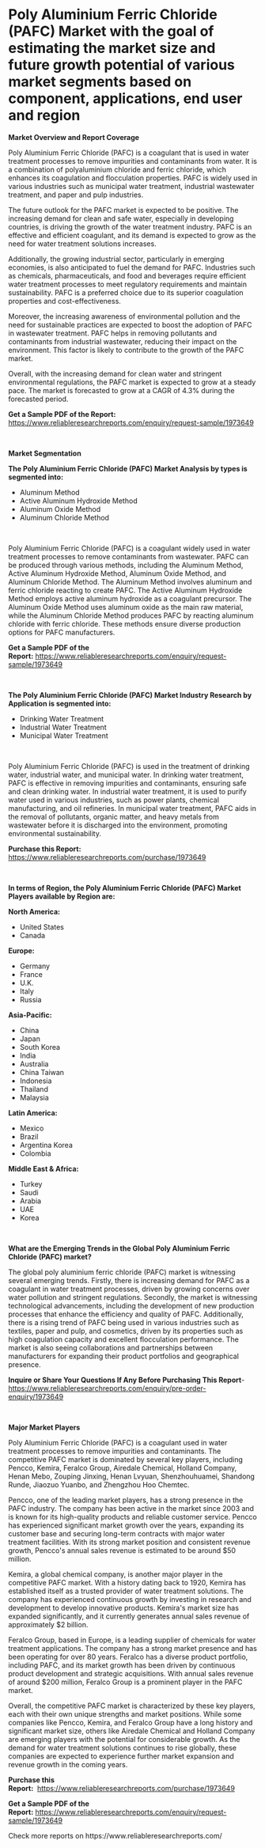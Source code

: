 <p><h1>Poly Aluminium Ferric Chloride (PAFC) Market with the goal of estimating the market size and future growth potential of various market segments based on component, applications, end user and region</h1></p><p><strong>Market Overview and Report Coverage</strong></p>
<p><p>Poly Aluminium Ferric Chloride (PAFC) is a coagulant that is used in water treatment processes to remove impurities and contaminants from water. It is a combination of polyaluminium chloride and ferric chloride, which enhances its coagulation and flocculation properties. PAFC is widely used in various industries such as municipal water treatment, industrial wastewater treatment, and paper and pulp industries.</p><p>The future outlook for the PAFC market is expected to be positive. The increasing demand for clean and safe water, especially in developing countries, is driving the growth of the water treatment industry. PAFC is an effective and efficient coagulant, and its demand is expected to grow as the need for water treatment solutions increases.</p><p>Additionally, the growing industrial sector, particularly in emerging economies, is also anticipated to fuel the demand for PAFC. Industries such as chemicals, pharmaceuticals, and food and beverages require efficient water treatment processes to meet regulatory requirements and maintain sustainability. PAFC is a preferred choice due to its superior coagulation properties and cost-effectiveness.</p><p>Moreover, the increasing awareness of environmental pollution and the need for sustainable practices are expected to boost the adoption of PAFC in wastewater treatment. PAFC helps in removing pollutants and contaminants from industrial wastewater, reducing their impact on the environment. This factor is likely to contribute to the growth of the PAFC market.</p><p>Overall, with the increasing demand for clean water and stringent environmental regulations, the PAFC market is expected to grow at a steady pace. The market is forecasted to grow at a CAGR of 4.3% during the forecasted period.</p></p>
<p><strong>Get a Sample PDF of the Report:</strong> <a href="https://www.reliableresearchreports.com/enquiry/request-sample/1973649">https://www.reliableresearchreports.com/enquiry/request-sample/1973649</a></p>
<p>&nbsp;</p>
<p><strong>Market Segmentation</strong></p>
<p><strong>The Poly Aluminium Ferric Chloride (PAFC) Market Analysis by types is segmented into:</strong></p>
<p><ul><li>Aluminum Method</li><li>Active Aluminum Hydroxide Method</li><li>Aluminum Oxide Method</li><li>Aluminum Chloride Method</li></ul></p>
<p>&nbsp;</p>
<p><p>Poly Aluminium Ferric Chloride (PAFC) is a coagulant widely used in water treatment processes to remove contaminants from wastewater. PAFC can be produced through various methods, including the Aluminum Method, Active Aluminum Hydroxide Method, Aluminum Oxide Method, and Aluminum Chloride Method. The Aluminum Method involves aluminum and ferric chloride reacting to create PAFC. The Active Aluminum Hydroxide Method employs active aluminum hydroxide as a coagulant precursor. The Aluminum Oxide Method uses aluminum oxide as the main raw material, while the Aluminum Chloride Method produces PAFC by reacting aluminum chloride with ferric chloride. These methods ensure diverse production options for PAFC manufacturers.</p></p>
<p><strong>Get a Sample PDF of the Report:</strong>&nbsp;<a href="https://www.reliableresearchreports.com/enquiry/request-sample/1973649">https://www.reliableresearchreports.com/enquiry/request-sample/1973649</a></p>
<p>&nbsp;</p>
<p><strong>The Poly Aluminium Ferric Chloride (PAFC) Market Industry Research by Application is segmented into:</strong></p>
<p><ul><li>Drinking Water Treatment</li><li>Industrial Water Treatment</li><li>Municipal Water Treatment</li></ul></p>
<p>&nbsp;</p>
<p><p>Poly Aluminium Ferric Chloride (PAFC) is used in the treatment of drinking water, industrial water, and municipal water. In drinking water treatment, PAFC is effective in removing impurities and contaminants, ensuring safe and clean drinking water. In industrial water treatment, it is used to purify water used in various industries, such as power plants, chemical manufacturing, and oil refineries. In municipal water treatment, PAFC aids in the removal of pollutants, organic matter, and heavy metals from wastewater before it is discharged into the environment, promoting environmental sustainability.</p></p>
<p><strong>Purchase this Report:</strong>&nbsp; <a href="https://www.reliableresearchreports.com/purchase/1973649">https://www.reliableresearchreports.com/purchase/1973649</a></p>
<p>&nbsp;</p>
<p><strong>In terms of Region, the Poly Aluminium Ferric Chloride (PAFC) Market Players available by Region are:</strong></p>
<p>
    <p> <strong> North America: </strong>
        <ul>
            <li>United States</li>
            <li>Canada</li>
        </ul>
        </p> 
    <p> <strong> Europe: </strong>
        <ul>
            <li>Germany</li>
            <li>France</li>
            <li>U.K.</li>
            <li>Italy</li>
            <li>Russia</li>
        </ul>
        </p> 
    <p> <strong> Asia-Pacific: </strong>
        <ul>
            <li>China</li>
            <li>Japan</li>
            <li>South Korea</li>
            <li>India</li>
            <li>Australia</li>
            <li>China Taiwan</li>
            <li>Indonesia</li>
            <li>Thailand</li>
            <li>Malaysia</li>
        </ul>
        </p> 
    <p> <strong> Latin America: </strong>
        <ul>
            <li>Mexico</li>
            <li>Brazil</li>
            <li>Argentina Korea</li>
            <li>Colombia</li>
        </ul>
        </p> 
    <p> <strong> Middle East & Africa: </strong>
        <ul>
            <li>Turkey</li>
            <li>Saudi</li>
            <li>Arabia</li>
            <li>UAE</li>
            <li>Korea</li>
        </ul>
    </p>
    </p>
<p>&nbsp;</p>
<p><strong>What are the Emerging Trends in the Global Poly Aluminium Ferric Chloride (PAFC) market?</strong></p>
<p><p>The global poly aluminium ferric chloride (PAFC) market is witnessing several emerging trends. Firstly, there is increasing demand for PAFC as a coagulant in water treatment processes, driven by growing concerns over water pollution and stringent regulations. Secondly, the market is witnessing technological advancements, including the development of new production processes that enhance the efficiency and quality of PAFC. Additionally, there is a rising trend of PAFC being used in various industries such as textiles, paper and pulp, and cosmetics, driven by its properties such as high coagulation capacity and excellent flocculation performance. The market is also seeing collaborations and partnerships between manufacturers for expanding their product portfolios and geographical presence.</p></p>
<p><strong>Inquire or Share Your Questions If Any Before Purchasing This Report</strong>- <a href="https://www.reliableresearchreports.com/enquiry/pre-order-enquiry/1973649">https://www.reliableresearchreports.com/enquiry/pre-order-enquiry/1973649</a></p>
<p>&nbsp;</p>
<p><strong>Major Market Players</strong></p>
<p><p>Poly Aluminium Ferric Chloride (PAFC) is a coagulant used in water treatment processes to remove impurities and contaminants. The competitive PAFC market is dominated by several key players, including Pencco, Kemira, Feralco Group, Airedale Chemical, Holland Company, Henan Mebo, Zouping Jinxing, Henan Lvyuan, Shenzhouhuamei, Shandong Runde, Jiaozuo Yuanbo, and Zhengzhou Hoo Chemtec. </p><p>Pencco, one of the leading market players, has a strong presence in the PAFC industry. The company has been active in the market since 2003 and is known for its high-quality products and reliable customer service. Pencco has experienced significant market growth over the years, expanding its customer base and securing long-term contracts with major water treatment facilities. With its strong market position and consistent revenue growth, Pencco's annual sales revenue is estimated to be around $50 million.</p><p>Kemira, a global chemical company, is another major player in the competitive PAFC market. With a history dating back to 1920, Kemira has established itself as a trusted provider of water treatment solutions. The company has experienced continuous growth by investing in research and development to develop innovative products. Kemira's market size has expanded significantly, and it currently generates annual sales revenue of approximately $2 billion.</p><p>Feralco Group, based in Europe, is a leading supplier of chemicals for water treatment applications. The company has a strong market presence and has been operating for over 80 years. Feralco has a diverse product portfolio, including PAFC, and its market growth has been driven by continuous product development and strategic acquisitions. With annual sales revenue of around $200 million, Feralco Group is a prominent player in the PAFC market.</p><p>Overall, the competitive PAFC market is characterized by these key players, each with their own unique strengths and market positions. While some companies like Pencco, Kemira, and Feralco Group have a long history and significant market size, others like Airedale Chemical and Holland Company are emerging players with the potential for considerable growth. As the demand for water treatment solutions continues to rise globally, these companies are expected to experience further market expansion and revenue growth in the coming years.</p></p>
<p><strong>Purchase this Report:</strong>&nbsp;&nbsp;<a href="https://www.reliableresearchreports.com/purchase/1973649">https://www.reliableresearchreports.com/purchase/1973649</a></p>
<p></p>
<p><strong>Get a Sample PDF of the Report:</strong>&nbsp;<a href="https://www.reliableresearchreports.com/enquiry/request-sample/1973649">https://www.reliableresearchreports.com/enquiry/request-sample/1973649</a></p>
<p>Check more reports on https://www.reliableresearchreports.com/</p>